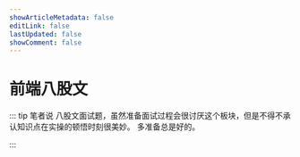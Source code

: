 ```yaml
---
showArticleMetadata: false
editLink: false
lastUpdated: false
showComment: false
---
```


# 前端八股文

::: tip 笔者说
八股文面试题，虽然准备面试过程会很讨厌这个板块，但是不得不承认知识点在实操的顿悟时刻很美妙。
多准备总是好的。

:::